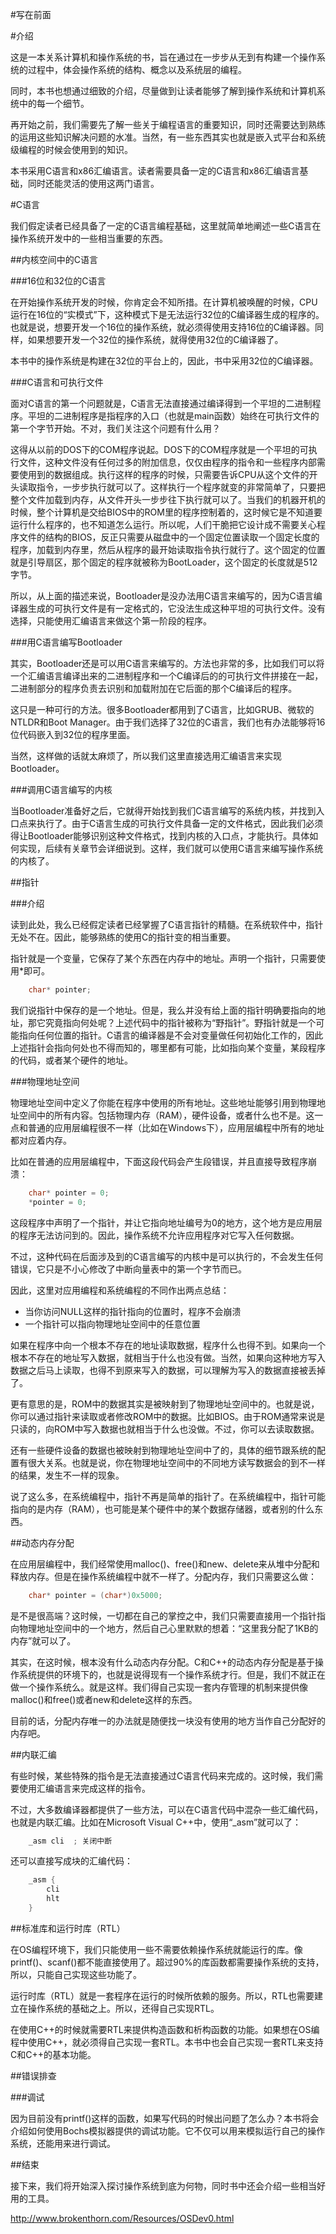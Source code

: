 #写在前面

#介绍

这是一本关系计算机和操作系统的书，旨在通过在一步步从无到有构建一个操作系统的过程中，体会操作系统的结构、概念以及系统层的编程。

同时，本书也想通过细致的介绍，尽量做到让读者能够了解到操作系统和计算机系统中的每一个细节。

再开始之前，我们需要先了解一些关于编程语言的重要知识，同时还需要达到熟练的运用这些知识解决问题的水准。当然，有一些东西其实也就是嵌入式平台和系统级编程的时候会使用到的知识。

本书采用C语言和x86汇编语言。读者需要具备一定的C语言和x86汇编语言基础，同时还能灵活的使用这两门语言。

#C语言

我们假定读者已经具备了一定的C语言编程基础，这里就简单地阐述一些C语言在操作系统开发中的一些相当重要的东西。

##内核空间中的C语言

###16位和32位的C语言

在开始操作系统开发的时候，你肯定会不知所措。在计算机被唤醒的时候，CPU运行在16位的“实模式”下，这种模式下是无法运行32位的C编译器生成的程序的。也就是说，想要开发一个16位的操作系统，就必须得使用支持16位的C编译器。同样，如果想要开发一个32位的操作系统，就得使用32位的C编译器了。

本书中的操作系统是构建在32位的平台上的，因此，书中采用32位的C编译器。

###C语言和可执行文件

面对C语言的第一个问题就是，C语言无法直接通过编译得到一个平坦的二进制程序。平坦的二进制程序是指程序的入口（也就是main函数）始终在可执行文件的第一个字节开始。不对，我们关注这个问题有什么用？

这得从以前的DOS下的COM程序说起。DOS下的COM程序就是一个平坦的可执行文件，这种文件没有任何过多的附加信息，仅仅由程序的指令和一些程序内部需要使用到的数据组成。执行这样的程序的时候，只需要告诉CPU从这个文件的开头读取指令，一步步执行就可以了。这样执行一个程序就变的非常简单了，只要把整个文件加载到内存，从文件开头一步步往下执行就可以了。当我们的机器开机的时候，整个计算机是交给BIOS中的ROM里的程序控制着的，这时候它是不知道要运行什么程序的，也不知道怎么运行。所以呢，人们干脆把它设计成不需要关心程序文件的结构的BIOS，反正只需要从磁盘中的一个固定位置读取一个固定长度的程序，加载到内存里，然后从程序的最开始读取指令执行就行了。这个固定的位置就是引导扇区，那个固定的程序就被称为BootLoader，这个固定的长度就是512字节。

所以，从上面的描述来说，Bootloader是没办法用C语言来编写的，因为C语言编译器生成的可执行文件是有一定格式的，它没法生成这种平坦的可执行文件。没有选择，只能使用汇编语言来做这个第一阶段的程序。

###用C语言编写Bootloader

其实，Bootloader还是可以用C语言来编写的。方法也非常的多，比如我们可以将一个汇编语言编译出来的二进制程序和一个C编译后的的可执行文件拼接在一起，二进制部分的程序负责去识别和加载附加在它后面的那个C编译后的程序。

这只是一种可行的方法。很多Bootloader都用到了C语言，比如GRUB、微软的NTLDR和Boot Manager。由于我们选择了32位的C语言，我们也有办法能够将16位代码嵌入到32位的程序里面。

当然，这样做的话就太麻烦了，所以我们这里直接选用汇编语言来实现Bootloader。

###调用C语言编写的内核

当Bootloader准备好之后，它就得开始找到我们C语言编写的系统内核，并找到入口点来执行了。由于C语言生成的可执行文件具备一定的文件格式，因此我们必须得让Bootloader能够识别这种文件格式，找到内核的入口点，才能执行。具体如何实现，后续有关章节会详细说到。这样，我们就可以使用C语言来编写操作系统的内核了。

##指针

###介绍

读到此处，我么已经假定读者已经掌握了C语言指针的精髓。在系统软件中，指针无处不在。因此，能够熟练的使用C的指针变的相当重要。

指针就是一个变量，它保存了某个东西在内存中的地址。声明一个指针，只需要使用*即可。
```C
    char* pointer;
```
我们说指针中保存的是一个地址。但是，我么并没有给上面的指针明确要指向的地址，那它究竟指向何处呢？上述代码中的指针被称为“野指针”。野指针就是一个可能指向任何位置的指针。C语言的编译器是不会对变量做任何初始化工作的，因此上述指针会指向何处也不得而知的，哪里都有可能，比如指向某个变量，某段程序的代码，或者某个硬件的地址。

###物理地址空间

物理地址空间中定义了你能在程序中使用的所有地址。这些地址能够引用到物理地址空间中的所有内容。包括物理内存（RAM），硬件设备，或者什么也不是。这一点和普通的应用层编程很不一样（比如在Windows下），应用层编程中所有的地址都对应着内存。

比如在普通的应用层编程中，下面这段代码会产生段错误，并且直接导致程序崩溃：

```C
    char* pointer = 0;
    *pointer = 0;
```

这段程序中声明了一个指针，并让它指向地址编号为0的地方，这个地方是应用层的程序无法访问到的。因此，操作系统不允许应用程序对它写入任何数据。

不过，这种代码在后面涉及到的C语言编写的内核中是可以执行的，不会发生任何错误，它只是不小心修改了中断向量表中的第一个字节而已。

因此，这里对应用编程和系统编程的不同作出两点总结：

* 当你访问NULL这样的指针指向的位置时，程序不会崩溃
* 一个指针可以指向物理地址空间中的任意位置

如果在程序中向一个根本不存在的地址读取数据，程序什么也得不到。如果向一个根本不存在的地址写入数据，就相当于什么也没有做。当然，如果向这种地方写入数据之后马上读取，也得不到原来写入的数据，可以理解为写入的数据直接被丢掉了。

更有意思的是，ROM中的数据其实是被映射到了物理地址空间中的。也就是说，你可以通过指针来读取或者修改ROM中的数据。比如BIOS。由于ROM通常来说是只读的，向ROM中写入数据也就相当于什么也没做。不过，你可以去读取数据。

还有一些硬件设备的数据也被映射到物理地址空间中了的，具体的细节跟系统的配置有很大关系。也就是说，你在物理地址空间中的不同地方读写数据会的到不一样的结果，发生不一样的现象。

说了这么多，在系统编程中，指针不再是简单的指针了。在系统编程中，指针可能指向的是内存（RAM），也可能是某个硬件中的某个数据存储器，或者别的什么东西。

##动态内存分配

在应用层编程中，我们经常使用malloc()、free()和new、delete来从堆中分配和释放内存。但是在操作系统编程中就不一样了。分配内存，我们只需要这么做：

```C
    char* pointer = (char*)0x5000;
```

是不是很高端？这时候，一切都在自己的掌控之中，我们只需要直接用一个指针指向物理地址空间中的一个地方，然后自己心里默默的想着：“这里我分配了1KB的内存”就可以了。

其实，在这时候，根本没有什么动态内存分配。C和C++的动态内存分配是基于操作系统提供的环境下的，也就是说得现有一个操作系统才行。但是，我们不就正在做一个操作系统么。就是这样。我们得自己实现一套内存管理的机制来提供像malloc()和free()或者new和delete这样的东西。

目前的话，分配内存唯一的办法就是随便找一块没有使用的地方当作自己分配好的内存吧。

##内联汇编

有些时候，某些特殊的指令是无法直接通过C语言代码来完成的。这时候，我们需要使用汇编语言来完成这样的指令。

不过，大多数编译器都提供了一些方法，可以在C语言代码中混杂一些汇编代码，也就是内联汇编。比如在Microsoft Visual C++中，使用“_asm”就可以了：

```C
    _asm cli  ; 关闭中断
```

还可以直接写成块的汇编代码：

```C
    _asm {
        cli
        hlt
    }
```

##标准库和运行时库（RTL）

在OS编程环境下，我们只能使用一些不需要依赖操作系统就能运行的库。像printf()、scanf()都不能直接使用了。超过90%的库函数都需要操作系统的支持，所以，只能自己实现这些功能了。

运行时库（RTL）就是一套程序在运行的时候所依赖的服务。所以，RTL也需要建立在操作系统的基础之上。所以，还得自己实现RTL。

在使用C++的时候就需要RTL来提供构造函数和析构函数的功能。如果想在OS编程中使用C++，就必须得自己实现一套RTL。本书中也会自己实现一套RTL来支持C和C++的基本功能。

##错误排查

###调试

因为目前没有printf()这样的函数，如果写代码的时候出问题了怎么办？本书将会介绍如何使用Bochs模拟器提供的调试功能。它不仅可以用来模拟运行自己的操作系统，还能用来进行调试。

##结束

接下来，我们将开始深入探讨操作系统到底为何物，同时书中还会介绍一些相当好用的工具。

http://www.brokenthorn.com/Resources/OSDev0.html
